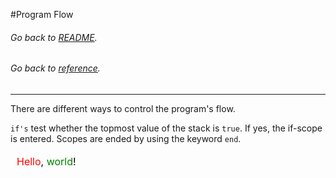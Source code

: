 #<a id="top"/>Program Flow
###### Go back to [README](../../README.md).
###### Go back to [reference](../reference.md).

---

There are different ways to control the program's flow.

`if's` test whether the topmost value of the stack is `true`. If yes, the if-scope is entered. 
Scopes are ended by using the keyword `end`.

<svg version="1.1">
     width="100" height="50">
  <text font-size="16" x="10" y="20">
    <tspan fill="red">Hello</tspan>,
    <tspan fill="green">world</tspan>!
  </text>
</svg>